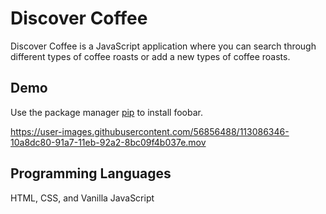 # Discover Coffee

Discover Coffee is a JavaScript application where you can search through different types of coffee roasts or add a new types of coffee roasts.

## Demo

Use the package manager [pip](https://pip.pypa.io/en/stable/) to install foobar.

https://user-images.githubusercontent.com/56856488/113086346-10a8dc80-91a7-11eb-92a2-8bc09f4b037e.mov

## Programming Languages
HTML, CSS, and Vanilla JavaScript
